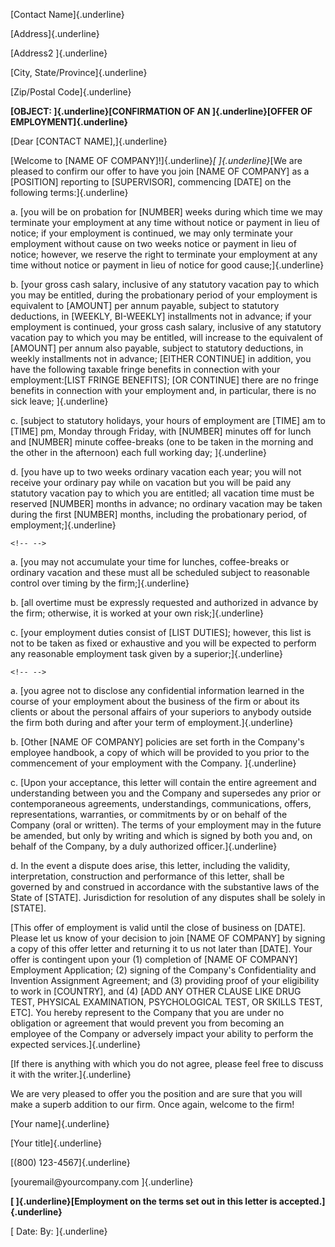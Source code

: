[Contact Name]{.underline}

[Address]{.underline}

[Address2 ]{.underline}

[City, State/Province]{.underline}

[Zip/Postal Code]{.underline}

**[OBJECT: ]{.underline}[CONFIRMATION OF AN ]{.underline}[OFFER OF
EMPLOYMENT]{.underline}**

[Dear \[CONTACT NAME\],]{.underline}

[Welcome to \[NAME OF COMPANY\]!]{.underline}*[ ]{.underline}*[We are
pleased to confirm our offer to have you join \[NAME OF COMPANY\] as a
\[POSITION\] reporting to \[SUPERVISOR\], commencing \[DATE\] on the
following terms:]{.underline}

a.  [you will be on probation for \[NUMBER\] weeks during which time we
    may terminate your employment at any time without notice or payment
    in lieu of notice; if your employment is continued, we may only
    terminate your employment without cause on two weeks notice or
    payment in lieu of notice; however, we reserve the right to
    terminate your employment at any time without notice or payment in
    lieu of notice for good cause;]{.underline}

b.  [your gross cash salary, inclusive of any statutory vacation pay to
    which you may be entitled, during the probationary period of your
    employment is equivalent to \[AMOUNT\] per annum payable, subject to
    statutory deductions, in \[WEEKLY, BI-WEEKLY\] installments not in
    advance; if your employment is continued, your gross cash salary,
    inclusive of any statutory vacation pay to which you may be
    entitled, will increase to the equivalent of \[AMOUNT\] per annum
    also payable, subject to statutory deductions, in weekly
    installments not in advance; \[EITHER CONTINUE\] in addition, you
    have the following taxable fringe benefits in connection with your
    employment:\[LIST FRINGE BENEFITS\]; \[OR CONTINUE\] there are no
    fringe benefits in connection with your employment and, in
    particular, there is no sick leave; ]{.underline}

c.  [subject to statutory holidays, your hours of employment are
    \[TIME\] am to \[TIME\] pm, Monday through Friday, with \[NUMBER\]
    minutes off for lunch and \[NUMBER\] minute coffee-breaks (one to be
    taken in the morning and the other in the afternoon) each full
    working day; ]{.underline}

d.  [you have up to two weeks ordinary vacation each year; you will not
    receive your ordinary pay while on vacation but you will be paid any
    statutory vacation pay to which you are entitled; all vacation time
    must be reserved \[NUMBER\] months in advance; no ordinary vacation
    may be taken during the first \[NUMBER\] months, including the
    probationary period, of employment;]{.underline}

```{=html}
<!-- -->
```
a.  [you may not accumulate your time for lunches, coffee-breaks or
    ordinary vacation and these must all be scheduled subject to
    reasonable control over timing by the firm;]{.underline}

b.  [all overtime must be expressly requested and authorized in advance
    by the firm; otherwise, it is worked at your own risk;]{.underline}

c.  [your employment duties consist of \[LIST DUTIES\]; however, this
    list is not to be taken as fixed or exhaustive and you will be
    expected to perform any reasonable employment task given by a
    superior;]{.underline}

```{=html}
<!-- -->
```
a.  [you agree not to disclose any confidential information learned in
    the course of your employment about the business of the firm or
    about its clients or about the personal affairs of your superiors to
    anybody outside the firm both during and after your term of
    employment.]{.underline}

b.  [Other \[NAME OF COMPANY\] policies are set forth in the Company's
    employee handbook, a copy of which will be provided to you prior to
    the commencement of your employment with the Company. ]{.underline}

c.  [Upon your acceptance, this letter will contain the entire agreement
    and understanding between you and the Company and supersedes any
    prior or contemporaneous agreements, understandings, communications,
    offers, representations, warranties, or commitments by or on behalf
    of the Company (oral or written). The terms of your employment may
    in the future be amended, but only by writing and which is signed by
    both you and, on behalf of the Company, by a duly authorized
    officer.]{.underline}

d.  In the event a dispute does arise, this letter, including the
    validity, interpretation, construction and performance of this
    letter, shall be governed by and construed in accordance with the
    substantive laws of the State of \[STATE\]. Jurisdiction for
    resolution of any disputes shall be solely in \[STATE\].

[This offer of employment is valid until the close of business on
\[DATE\]. Please let us know of your decision to join \[NAME OF
COMPANY\] by signing a copy of this offer letter and returning it to us
not later than \[DATE\]. Your offer is contingent upon your
(1) completion of \[NAME OF COMPANY\] Employment Application;
(2) signing of the Company\'s Confidentiality and Invention Assignment
Agreement; and (3) providing proof of your eligibility to work in
\[COUNTRY\], and (4) \[ADD ANY OTHER CLAUSE LIKE DRUG TEST, PHYSICAL
EXAMINATION, PSYCHOLOGICAL TEST, OR SKILLS TEST, ETC\]. You hereby
represent to the Company that you are under no obligation or agreement
that would prevent you from becoming an employee of the Company or
adversely impact your ability to perform the expected
services.]{.underline}

[If there is anything with which you do not agree, please feel free to
discuss it with the writer.]{.underline}

We are very pleased to offer you the position and are sure that you will
make a superb addition to our firm. Once again, welcome to the firm!

[Your name]{.underline}

[Your title]{.underline}

[(800) 123-4567]{.underline}

[youremail\@yourcompany.com ]{.underline}

**[ ]{.underline}[Employment on the terms set out in this letter is
accepted.]{.underline}**

[ Date: By: ]{.underline}
